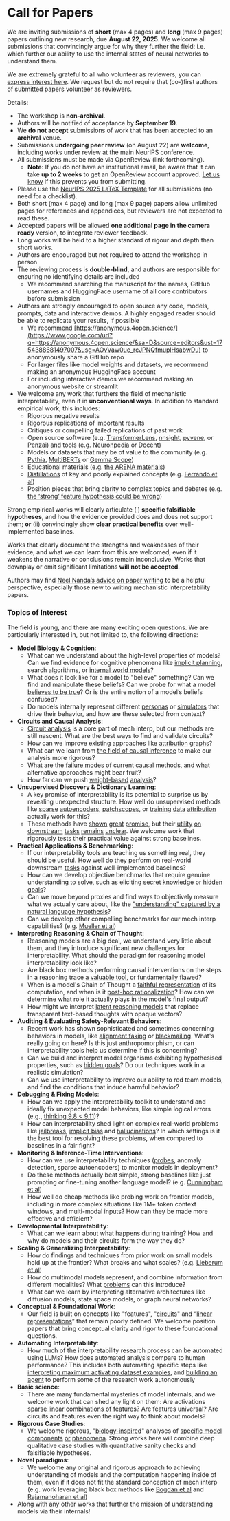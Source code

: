 # Call for Papers
We are inviting submissions of **short** (max 4 pages) and **long** (max 9 pages) papers outlining new research, due **August 22, 2025**. We welcome all submissions that convincingly argue for why they further the field: i.e. which further our ability to use the internal states of neural networks to understand them. 

We are extremely grateful to all who volunteer as reviewers, you can [express interest here](https://www.google.com/url?q=https://docs.google.com/forms/d/e/1FAIpQLSdiw1SJllzoTz_nqzDTzTOGb9DV3W_truQyh-WvYj_QGIi7Mg/viewform?usp%3Ddialog&sa=D&source=editors&ust=1754388681494364&usg=AOvVaw0CSA-KFg7XUSa1LemTA619). We request but do not require that (co-)first authors of submitted papers volunteer as reviewers. 

Details: 
* The workshop is **non-archival**.
* Authors will be notified of acceptance by **September 19**.
* We **do not accept** submissions of work that has been accepted to an **archival** venue.
* Submissions **undergoing peer review** (on August 22) are **welcome**, including works under review at the main NeurIPS conference.
* All submissions must be made via OpenReview (link forthcoming).
  * **Note**: If you do not have an institutional email, be aware that it can take **up to 2 weeks** to get an OpenReview account approved. [Let us know](mailto:neurips2025@mechinterpworkshop.com) if this prevents you from submitting.
* Please use the [NeurIPS 2025 LaTeX Template](https://www.google.com/url?q=https://media.neurips.cc/Conferences/NeurIPS2025/Styles.zip&sa=D&source=editors&ust=1754388681495676&usg=AOvVaw3G7lCbotPLlrrEoK5N67Of) for all submissions (no need for a checklist).
* Both short (max 4 page) and long (max 9 page) papers allow unlimited pages for references and appendices, but reviewers are not expected to read these.
* Accepted papers will be allowed **one additional page in the camera ready** version, to integrate reviewer feedback.
* Long works will be held to a higher standard of rigour and depth than short works.
* Authors are encouraged but not required to attend the workshop in person
* The reviewing process is **double-blind**, and authors are responsible for ensuring no identifying details are included
  * We recommend searching the manuscript for the names, GitHub usernames and HuggingFace username of all core contributors before submission
* Authors are strongly encouraged to open source any code, models, prompts, data and interactive demos. A highly engaged reader should be able to replicate your results, if possible
  * We recommend [https://anonymous.4open.science/](https://www.google.com/url?q=https://anonymous.4open.science/&sa=D&source=editors&ust=1754388681497007&usg=AOvVaw0uc_rcJPNQfmuplHsabwDu) to anonymously share a GitHub repo
  * For larger files like model weights and datasets, we recommend making an anonymous HuggingFace account
  * For including interactive demos we recommend making an anonymous website or streamlit
* We welcome any work that furthers the field of mechanistic interpretability, even if in **unconventional ways**. In addition to standard empirical work, this includes:
  * Rigorous negative results
  * Rigorous replications of important results
  * Critiques or compelling failed replications of past work
  * Open source software (e.g. [TransformerLens](https://www.google.com/url?q=https://github.com/neelnanda-io/TransformerLens&sa=D&source=editors&ust=1754388681497799&usg=AOvVaw0JylsJsh_xwToZUgGGFxDy), [nnsight](https://www.google.com/url?q=https://github.com/ndif-team/nnsight&sa=D&source=editors&ust=1754388681497871&usg=AOvVaw1jtc6uFmrNXHE_0c3ips57), [pyvene](https://www.google.com/url?q=https://github.com/stanfordnlp/pyvene/tree/main/pyvene/models/mlp&sa=D&source=editors&ust=1754388681497952&usg=AOvVaw0Tj3WqjXvXnKwaNrbLCyOL), or [Penzai](https://www.google.com/url?q=https://github.com/google-deepmind/penzai&sa=D&source=editors&ust=1754388681498040&usg=AOvVaw0iFtpr2UnH6UQfhYk-4XE3)) and tools (e.g. [Neuronpedia](https://www.google.com/url?q=http://neuronpedia.org&sa=D&source=editors&ust=1754388681498116&usg=AOvVaw0ANEvBPBvNuE_SPmJ_7yPF) or [Docent](https://www.google.com/url?q=https://transluce.org/introducing-docent&sa=D&source=editors&ust=1754388681498207&usg=AOvVaw0pyxS-1VaGKmMju90jr2rU))
  * Models or datasets that may be of value to the community (e.g. [Pythia](https://www.google.com/url?q=https://arxiv.org/abs/2304.01373&sa=D&source=editors&ust=1754388681498364&usg=AOvVaw0WR5Po8MhRqtWRnv6J58Hk), [MultiBERTs](https://www.google.com/url?q=https://arxiv.org/abs/2106.16163&sa=D&source=editors&ust=1754388681498449&usg=AOvVaw3whuyuM4-tN-dKzC_U3MAm) or [Gemma Scope](https://www.google.com/url?q=https://arxiv.org/abs/2408.05147&sa=D&source=editors&ust=1754388681498522&usg=AOvVaw1-2FA3E-1Gj4SjEBP9oXMr))
  * Educational materials (e.g. [the ARENA materials](https://www.google.com/url?q=https://arena3-chapter1-transformer-interp.streamlit.app/&sa=D&source=editors&ust=1754388681498729&usg=AOvVaw1LZkOhFuHdCsiwP6IQtLyo))
  * [Distillations](https://www.google.com/url?q=https://distill.pub/2017/research-debt/&sa=D&source=editors&ust=1754388681498829&usg=AOvVaw19nudHrhIFwWIhsgj6ORPa) of key and poorly explained concepts (e.g. [Ferrando et al](https://www.google.com/url?q=https://arxiv.org/abs/2405.00208&sa=D&source=editors&ust=1754388681498950&usg=AOvVaw2AqMw0rmyFWIwG5GANhLQd))
  * Position pieces that bring clarity to complex topics and debates (e.g. [the ‘strong’ feature hypothesis could be wrong](https://www.google.com/url?q=https://www.alignmentforum.org/posts/tojtPCCRpKLSHBdpn/the-strong-feature-hypothesis-could-be-wrong&sa=D&source=editors&ust=1754388681499186&usg=AOvVaw05u9V8na1soJQY-A8GEijv))

Strong empirical works will clearly articulate (i) **specific falsifiable hypotheses**, and how the evidence provided does and does not support them; **or** (ii) convincingly show **clear practical benefits** over well-implemented baselines. 

Works that clearly document the strengths and weaknesses of their evidence, and what we can learn from this are welcomed, even if it weakens the narrative or conclusions remain inconclusive. Works that downplay or omit significant limitations **will not be accepted**. 

Authors may find [Neel Nanda’s advice on paper writing](https://www.google.com/url?q=https://www.alignmentforum.org/posts/eJGptPbbFPZGLpjsp/highly-opinionated-advice-on-how-to-write-ml-papers&sa=D&source=editors&ust=1754388681500213&usg=AOvVaw2jWlr3bZby-PatN-mtJdK8) to be a helpful perspective, especially those new to writing mechanistic interpretability papers. 
### Topics of Interest
The field is young, and there are many exciting open questions. We are particularly interested in, but not limited to, the following directions: 
* **Model Biology & Cognition**:
  * What can we understand about the high-level properties of models? Can we find evidence for cognitive phenomena like [implicit planning](https://www.google.com/url?q=https://transformer-circuits.pub/2025/attribution-graphs/biology.html%23dives-poems&sa=D&source=editors&ust=1754388681500916&usg=AOvVaw2FcZNNlGsQrhG72Y_WJMZ2), search algorithms, or [internal world models](https://www.google.com/url?q=https://arxiv.org/abs/2210.13382&sa=D&source=editors&ust=1754388681501045&usg=AOvVaw32XabzR0jgW2L7q5sl1cs_)?
  * What does it look like for a model to "believe" something? Can we find and manipulate these beliefs? Can we probe for what a model [believes to be true](https://www.google.com/url?q=https://arxiv.org/abs/2310.06824&sa=D&source=editors&ust=1754388681501269&usg=AOvVaw3aiQhtECBNz5kx8YDOocoC)? Or is the entire notion of a model’s beliefs confused?
  * Do models internally represent different [personas](https://www.google.com/url?q=https://arxiv.org/abs/2406.12094&sa=D&source=editors&ust=1754388681501463&usg=AOvVaw2YLMdGK3kYDlCABMXZG5Bp) or [simulators](https://www.google.com/url?q=https://www.nature.com/articles/s41586-023-06647-8&sa=D&source=editors&ust=1754388681501542&usg=AOvVaw1V4Acq2vOThU9E1ojdZtMK) that drive their behavior, and how are these selected from context?
* **Circuits and Causal Analysis**:
  * [Circuit analysis](https://www.google.com/url?q=https://distill.pub/2020/circuits/zoom-in/&sa=D&source=editors&ust=1754388681501792&usg=AOvVaw0N8qieZ4j_DZSu43VBWJ4g) is a core part of mech interp, but our methods are still nascent. What are the best ways to find and validate circuits?
  * How can we improve existing approaches like [attribution](https://www.google.com/url?q=https://arxiv.org/abs/2406.11944&sa=D&source=editors&ust=1754388681502104&usg=AOvVaw1h4VUQXlgP7_l14N5WluzB) [graphs](https://www.google.com/url?q=https://transformer-circuits.pub/2025/attribution-graphs/methods.html&sa=D&source=editors&ust=1754388681502190&usg=AOvVaw3YA_gcFf1bB-yTPzXism1p)?
  * What can we learn from [the field of causal inference](https://www.google.com/url?q=https://arxiv.org/abs/2407.04690&sa=D&source=editors&ust=1754388681502335&usg=AOvVaw3D2InRcBkJn01fVaMsSPSr) to make our analysis more rigorous?
  * What are the [failure modes](https://www.google.com/url?q=https://arxiv.org/abs/2307.15771&sa=D&source=editors&ust=1754388681502477&usg=AOvVaw2sp852__aO-LB5h6Q-pZv7) of current causal methods, and what alternative approaches might bear fruit?
  * How far can we push [weight-based](https://www.google.com/url?q=https://arxiv.org/abs/2301.05217&sa=D&source=editors&ust=1754388681502656&usg=AOvVaw09-c0jjZmcS1Jg_5l1t3Ap) [analysis](https://www.google.com/url?q=https://arxiv.org/abs/2410.08417&sa=D&source=editors&ust=1754388681502719&usg=AOvVaw3-aNG6KRZ-aaIuPuHQRpky)?
* **Unsupervised Discovery & Dictionary Learning**:
  * A key promise of interpretability is its potential to surprise us by revealing unexpected structure. How well do unsupervised methods like [sparse](https://www.google.com/url?q=https://arxiv.org/abs/2103.15949&sa=D&source=editors&ust=1754388681503062&usg=AOvVaw2TVYK2wLf4V0IYW4G6ljQP) [autoencoders](https://www.google.com/url?q=https://transformer-circuits.pub/2023/monosemantic-features&sa=D&source=editors&ust=1754388681503161&usg=AOvVaw1bEyK2QmifHWygkU4PoNyg), [patch](https://www.google.com/url?q=https://arxiv.org/abs/2401.06102&sa=D&source=editors&ust=1754388681503250&usg=AOvVaw3d-m555it-2QSuI8-WqK4R)[scopes](https://www.google.com/url?q=https://arxiv.org/abs/2403.10949v2&sa=D&source=editors&ust=1754388681503303&usg=AOvVaw3S_4_vqRF2NE6xUQXgB0tw), or [training](https://www.google.com/url?q=https://proceedings.mlr.press/v70/koh17a?ref%3Dhttps://githubhelp.com&sa=D&source=editors&ust=1754388681503393&usg=AOvVaw3HprQT5KnXTnh3HIWZb-Mv) [data](https://www.google.com/url?q=https://arxiv.org/abs/2308.03296&sa=D&source=editors&ust=1754388681503455&usg=AOvVaw3ckIU6KAQIgZQXStNHrnDs) [attribution](https://www.google.com/url?q=https://arxiv.org/abs/2205.11482&sa=D&source=editors&ust=1754388681503521&usg=AOvVaw1C17hXmKTTLnjIROiZeqaR) actually work for this?
  * These methods have [shown](https://www.google.com/url?q=https://transformer-circuits.pub/2024/scaling-monosemanticity/index.html&sa=D&source=editors&ust=1754388681503685&usg=AOvVaw0xVjF6FlcT-nhu51y1a3Ag) [great](https://www.google.com/url?q=https://transformer-circuits.pub/2025/attribution-graphs/biology.html&sa=D&source=editors&ust=1754388681503768&usg=AOvVaw0gqF1QZg6FGN_SoRsnJ14t) [promise](https://www.google.com/url?q=https://arxiv.org/abs/2503.10965&sa=D&source=editors&ust=1754388681503832&usg=AOvVaw0jGQ2LbcZVI3maAIm808XD), but their [utility](https://www.google.com/url?q=https://arxiv.org/abs/2502.16681&sa=D&source=editors&ust=1754388681503909&usg=AOvVaw2f6xmKAqfg5cdRgN1Sgrie) [on](https://www.google.com/url?q=https://www.tilderesearch.com/blog/sieve&sa=D&source=editors&ust=1754388681503993&usg=AOvVaw0rDoePYwDkO4fouusQlxT8) [downstream](https://www.google.com/url?q=https://arxiv.org/abs/2501.17148&sa=D&source=editors&ust=1754388681504059&usg=AOvVaw3EZ9yuMZVr2-j9UM75n7vO) [tasks](https://www.google.com/url?q=https://transformer-circuits.pub/2024/features-as-classifiers/index.html&sa=D&source=editors&ust=1754388681504144&usg=AOvVaw0jS8QT98oHcGfaY9B4V5S4) [remains](https://www.google.com/url?q=https://arxiv.org/abs/2502.04382&sa=D&source=editors&ust=1754388681504209&usg=AOvVaw2XN2NhOtdH60Q_-dEegmHt) [unclear](https://www.google.com/url?q=https://www.alignmentforum.org/posts/4uXCAJNuPKtKBsi28/negative-results-for-saes-on-downstream-tasks&sa=D&source=editors&ust=1754388681504310&usg=AOvVaw3EbL9KZM97tCUtEEJyhZOa). We welcome work that rigorously tests their practical value against strong baselines.
* **Practical Applications & Benchmarking**:
  * If our interpretability tools are teaching us something real, they should be useful. How well do they perform on real-world downstream [tasks](https://www.google.com/url?q=https://www.lesswrong.com/posts/wGRnzCFcowRCrpX4Y/downstream-applications-as-validation-of-interpretability&sa=D&source=editors&ust=1754388681504745&usg=AOvVaw1F6kiLdir9INdc5iTPdhhk) against well-implemented baselines?
  * How can we develop objective benchmarks that require genuine understanding to solve, such as eliciting [secret knowledge](https://www.google.com/url?q=https://arxiv.org/abs/2505.14352&sa=D&source=editors&ust=1754388681504975&usg=AOvVaw3iMe2ecM4MtLc1Uf7KdJTq) or [hidden goals](https://www.google.com/url?q=https://arxiv.org/abs/2503.10965&sa=D&source=editors&ust=1754388681505048&usg=AOvVaw21voZZQEfDd1UdbEVyNtDI)?
  * Can we move beyond proxies and find ways to objectively measure what we actually care about, like the ["understanding" captured by a natural language hypothesis](https://www.google.com/url?q=https://arxiv.org/abs/2502.04382&sa=D&source=editors&ust=1754388681505292&usg=AOvVaw2ugKyu7Z5DhAxGwPz-UqYY)?
  * Can we develop other compelling benchmarks for our mech interp capabilities? (e.g. [Mueller et al](https://www.google.com/url?q=https://arxiv.org/abs/2504.13151&sa=D&source=editors&ust=1754388681505472&usg=AOvVaw3ddfWal6BdijCSB3hHXoQK))
* **Interpreting Reasoning & Chain of Thought**:
  * Reasoning models are a big deal, we understand very little about them, and they introduce significant new challenges for interpretability. What should the paradigm for reasoning model interpretability look like?
  * Are black box methods performing causal interventions on the steps in a reasoning trace [a valuable tool](https://www.google.com/url?q=https://arxiv.org/abs/2506.19143&sa=D&source=editors&ust=1754388681506025&usg=AOvVaw1yPqD2sanwCclITY8hTbP3), or fundamentally flawed?
  * When is a model's Chain of Thought a [faithful representation](https://www.google.com/url?q=https://arxiv.org/abs/2305.04388&sa=D&source=editors&ust=1754388681506191&usg=AOvVaw32rH84FYQLSX8XKTbwIHYH) of its computation, and when is it [post-hoc rationalization](https://www.google.com/url?q=https://arxiv.org/abs/2503.08679&sa=D&source=editors&ust=1754388681506304&usg=AOvVaw2bGHPbfye7XKPp8LsEZN80)? How can we determine what role it actually plays in the model's final output?
  * How might we interpret [latent reasoning models](https://www.google.com/url?q=https://arxiv.org/abs/2412.06769&sa=D&source=editors&ust=1754388681506506&usg=AOvVaw2DjbhKTkUBLFWXotVD441F) that replace transparent text-based thoughts with opaque vectors?
* **Auditing & Evaluating Safety-Relevant Behaviors**:
  * Recent work has shown sophisticated and sometimes concerning behaviors in models, like [alignment faking](https://www.google.com/url?q=https://arxiv.org/abs/2412.14093&sa=D&source=editors&ust=1754388681506879&usg=AOvVaw3IbUEHT9H6bqQeow6FP4X_) or [blackmailing](https://www.google.com/url?q=https://www.anthropic.com/research/agentic-misalignment&sa=D&source=editors&ust=1754388681506972&usg=AOvVaw0-5qeueu9Ul7Cn4JoWKkQW). What's really going on here? Is this just anthropomorphism, or can interpretability tools help us determine if this is concerning?
  * Can we build and interpret model organisms exhibiting hypothesised properties, such as [hidden goals](https://www.google.com/url?q=https://arxiv.org/abs/2503.10965&sa=D&source=editors&ust=1754388681507267&usg=AOvVaw2pkNuO4FIczBY8HVzD9FPz)? Do our techniques work in a realistic simulation?
  * Can we use interpretability to improve our ability to red team models, and find the conditions that induce harmful behavior?
* **Debugging & Fixing Models**:
  * How can we apply the interpretability toolkit to understand and ideally fix unexpected model behaviors, like simple logical errors (e.g., [thinking 9.8 < 9.11](https://www.google.com/url?q=https://transluce.org/observability-interface&sa=D&source=editors&ust=1754388681507767&usg=AOvVaw0oAhQHJTpgOyp-FaVJqYbk))?
  * How can interpretability shed light on complex real-world problems like [jailbreaks](https://www.google.com/url?q=https://transformer-circuits.pub/2025/attribution-graphs/biology.html%23dives-jailbreak&sa=D&source=editors&ust=1754388681507956&usg=AOvVaw2YXMZ0J1qQqgPOZNOZLaFb), [implicit bias](https://www.google.com/url?q=https://arxiv.org/abs/2506.10922&sa=D&source=editors&ust=1754388681508033&usg=AOvVaw3z_5BkE83SPlEbdbwU3RNx) and [hallucinations](https://www.google.com/url?q=https://arxiv.org/abs/2411.14257&sa=D&source=editors&ust=1754388681508130&usg=AOvVaw0LGiefeobL8fn3YEALnKto)? In which settings is it the best tool for resolving these problems, when compared to baselines in a fair fight?
* **Monitoring & Inference-Time Interventions**:
  * How can we use interpretability techniques ([probes](https://www.google.com/url?q=https://arxiv.org/abs/2102.12452&sa=D&source=editors&ust=1754388681508605&usg=AOvVaw0A9U8zVbcUPSMq6JLCQZjy), anomaly detection, sparse autoencoders) to monitor models in deployment?
  * Do these methods actually beat simple, strong baselines like just prompting or fine-tuning another language model? (e.g. [Cunningham et al](https://www.google.com/url?q=https://alignment.anthropic.com/2025/cheap-monitors/&sa=D&source=editors&ust=1754388681508892&usg=AOvVaw1WEfToA3B5L2OMiwEsi6tP))
  * How well do cheap methods like probing work on frontier models, including in more complex situations like 1M+ token context windows, and multi-modal inputs? How can they be made more effective and efficient?
* **Developmental Interpretability**:
  * What can we learn about what happens during training? How and why do models and their circuits form the way they do?
* **Scaling & Generalizing Interpretability**:
  * How do findings and techniques from prior work on small models hold up at the frontier? What breaks and what scales? (e.g. [Lieberum et al](https://www.google.com/url?q=https://arxiv.org/abs/2307.09458&sa=D&source=editors&ust=1754388681509702&usg=AOvVaw116vV6ZHnvsMCsMjfuTxcR))
  * How do multimodal models represent, and combine information from different modalities? What [problems](https://www.google.com/url?q=https://openreview.net/pdf?id%3DVUhRdZp8ke&sa=D&source=editors&ust=1754388681509895&usg=AOvVaw3mecL1f57oYqnwFSRl4mlr) can this introduce?
  * What can we learn by interpreting alternative architectures like diffusion models, state space models, or graph neural networks?
* **Conceptual & Foundational Work**:
  * Our field is built on concepts like "features", "[circuits](https://www.google.com/url?q=https://distill.pub/2020/circuits/zoom-in/&sa=D&source=editors&ust=1754388681510308&usg=AOvVaw2R4IRKXzYU_y5X_jnGmqEj)" and “[linear representations](https://www.google.com/url?q=https://transformer-circuits.pub/2024/july-update/index.html%23linear-representations&sa=D&source=editors&ust=1754388681510421&usg=AOvVaw3ZiQ8DsUjlU7iLgl1MjGoB)” that remain poorly defined. We welcome position papers that bring conceptual clarity and rigor to these foundational questions.
* **Automating Interpretability**:
  * How much of the interpretability research process can be automated using LLMs? How does automated analysis compare to human performance? This includes both automating specific steps like [interpreting maximum activating dataset examples](https://www.google.com/url?q=https://openaipublic.blob.core.windows.net/neuron-explainer/paper/index.html&sa=D&source=editors&ust=1754388681510972&usg=AOvVaw3t_gPtU3FeA6cGR5P4hYt1), and [building an agent](https://www.google.com/url?q=https://arxiv.org/abs/2404.14394&sa=D&source=editors&ust=1754388681511054&usg=AOvVaw0z1W_zYYMynnum5kUGRwXR) to perform some of the research work autonomously
* **Basic science**:
  * There are many fundamental mysteries of model internals, and we welcome work that can shed any light on them: Are activations [sparse linear](https://www.google.com/url?q=https://arxiv.org/abs/1601.03764&sa=D&source=editors&ust=1754388681511402&usg=AOvVaw3boD1_OYP7O__3aloJMd0f) [combinations of features](https://www.google.com/url?q=https://transformer-circuits.pub/2022/toy_model/index.html&sa=D&source=editors&ust=1754388681511498&usg=AOvVaw3TL-DGBbxJscHAAZDW5_Ts)? Are features universal? Are circuits and features even the right way to think about models?
* **Rigorous Case Studies**:
  * We welcome rigorous, "[biology-inspired](https://www.google.com/url?q=https://distill.pub/2020/circuits/curve-circuits/&sa=D&source=editors&ust=1754388681511819&usg=AOvVaw2RasKnmGA5IrMx8ixQP3a9)" analyses of [specific model](https://www.google.com/url?q=https://arxiv.org/abs/2310.04625&sa=D&source=editors&ust=1754388681511938&usg=AOvVaw3DqMkToGq2WZTDGu_fXFah) [components](https://www.google.com/url?q=https://transformer-circuits.pub/2024/scaling-monosemanticity/index.html&sa=D&source=editors&ust=1754388681512038&usg=AOvVaw3PvuUb9jJExzsv0uOAp1bI) [or](https://www.google.com/url?q=https://arxiv.org/abs/2305.01610&sa=D&source=editors&ust=1754388681512097&usg=AOvVaw2ZwqJ0vT_qDKA8qVizZgBP) [phenomena](https://www.google.com/url?q=https://arxiv.org/abs/2306.09346&sa=D&source=editors&ust=1754388681512161&usg=AOvVaw3O3aV_RUcBnnVAEVTE_4d9). Strong works here will combine deep qualitative case studies with quantitative sanity checks and falsifiable hypotheses.
* **Novel paradigms**:
  * We welcome any original and rigorous approach to achieving understanding of models and the computation happening inside of them, even if it does not fit the standard conception of mech interp (e.g. work leveraging black box methods like [Bogdan et al](https://www.google.com/url?q=https://arxiv.org/abs/2506.19143&sa=D&source=editors&ust=1754388681512663&usg=AOvVaw3b8bE-1myExMroriPEJpDi) and [Rajamanoharan et al](https://www.google.com/url?q=https://www.alignmentforum.org/posts/wnzkjSmrgWZaBa2aC/self-preservation-or-instruction-ambiguity-examining-the&sa=D&source=editors&ust=1754388681512798&usg=AOvVaw13FWNShSf-tS4jh98O-pqE))
* Along with any other works that further the mission of understanding models via their internals!